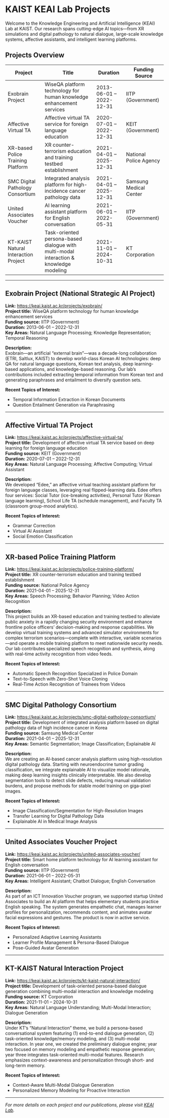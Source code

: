 # KAIST KEAI Lab Projects

Welcome to the Knowledge Engineering and Artificial Intelligence (KEAI) Lab at KAIST. Our research spans cutting-edge AI topics—from XR simulations and digital pathology to natural dialogue, large-scale knowledge systems, affective assistants, and intelligent learning platforms.

## Projects Overview

| Project                                     | Title                                                                                  | Duration                      | Funding Source                 |
|---------------------------------------------|----------------------------------------------------------------------------------------|-------------------------------|--------------------------------|
| Exobrain Project                            | WiseQA platform technology for human knowledge enhancement services                    | 2013-06-01 – 2022-12-31       | IITP (Government)              |
| Affective Virtual TA                        | Affective virtual TA service for foreign language education                            | 2020-07-01 – 2022-12-31       | KEIT (Government)              |
| XR-based Police Training Platform           | XR counter-terrorism education and training testbed establishment                      | 2021-04-01 – 2025-12-31       | National Police Agency         |
| SMC Digital Pathology Consortium            | Integrated analysis platform for high-incidence cancer pathology data                  | 2021-04-01 – 2025-12-31       | Samsung Medical Center         |
| United Associates Voucher                   | AI learning assistant platform for English conversation                                | 2021-06-01 – 2022-05-31       | IITP (Government)              |
| KT-KAIST Natural Interaction Project        | Task-oriented persona-based dialogue with multi-modal interaction & knowledge modeling | 2021-11-01 – 2024-10-31       | KT Corporation                 |

---

## Exobrain Project (National Strategic AI Project)  
**Link:** https://keai.kaist.ac.kr/projects/exobrain/  
**Project title:** WiseQA platform technology for human knowledge enhancement services  
**Funding source:** IITP (Government)  
**Duration:** 2013-06-01 – 2022-12-31  
**Key Areas:** Natural Language Processing; Knowledge Representation; Temporal Reasoning  

**Description:**  
Exobrain—an artificial “external brain”—was a decade-long collaboration (ETRI, Saltlux, KAIST) to develop world-class Korean AI technologies: deep QA for natural language questions, Korean text analysis, deep learning-based applications, and knowledge-based reasoning. Our lab’s contributions included extracting temporal information from Korean text and generating paraphrases and entailment to diversify question sets.

**Recent Topics of Interest:**  
- Temporal Information Extraction in Korean Documents  
- Question Entailment Generation via Paraphrasing  

---

## Affective Virtual TA Project  
**Link:** https://keai.kaist.ac.kr/projects/affective-virtual-ta/  
**Project title:** Development of affective virtual TA service based on deep learning for foreign language education  
**Funding source:** KEIT (Government)  
**Duration:** 2020-07-01 – 2022-12-31  
**Key Areas:** Natural Language Processing; Affective Computing; Virtual Assistant  

**Description:**  
We developed “Edee,” an affective virtual teaching assistant platform for foreign language classes, leveraging real flipped-learning data. Edee offers four services: Social Tutor (ice-breaking activities), Personal Tutor (Korean language learning), School Life TA (schedule management), and Faculty TA (classroom group-mood analytics).

**Recent Topics of Interest:**  
- Grammar Correction  
- Virtual AI Assistant  
- Social Emotion Classification  

---

## XR-based Police Training Platform  
**Link:** https://keai.kaist.ac.kr/projects/police-training-platform/  
**Project title:** XR counter-terrorism education and training testbed establishment  
**Funding source:** National Police Agency  
**Duration:** 2021-04-01 – 2025-12-31  
**Key Areas:** Speech Processing; Behavior Planning; Video Action Recognition  

**Description:**  
This project builds an XR-based education and training testbed to alleviate public anxiety in a rapidly changing security environment and enhance frontline police officers’ decision-making and response capabilities. We develop virtual training systems and advanced simulator environments for complex terrorism scenarios—complete with interactive, variable scenarios—and operate a mobile training platform to meet nationwide security needs. Our lab contributes specialized speech recognition and synthesis, along with real-time activity recognition from video feeds.

**Recent Topics of Interest:**  
- Automatic Speech Recognition Specialized in Police Domain  
- Text-to-Speech with Zero-Shot Voice Cloning  
- Real-Time Action Recognition of Trainees from Videos  

---

## SMC Digital Pathology Consortium  
**Link:** https://keai.kaist.ac.kr/projects/smc-digital-pathology-consortium/  
**Project title:** Development of integrated analysis platform based on digital pathology data of high incidence cancer in Korea  
**Funding source:** Samsung Medical Center  
**Duration:** 2021-04-01 – 2025-12-31  
**Key Areas:** Semantic Segmentation; Image Classification; Explainable AI  

**Description:**  
We are creating an AI-based cancer analysis platform using high-resolution digital pathology data. Starting with neuroendocrine tumor grading classification, we integrate explainable AI to visualize model rationale, making deep learning insights clinically interpretable. We also develop segmentation tools to detect slide defects, reducing manual validation burdens, and propose methods for stable model training on giga-pixel images.

**Recent Topics of Interest:**  
- Image Classification/Segmentation for High-Resolution Images  
- Transfer Learning for Digital Pathology Data  
- Explainable AI in Medical Image Analysis  

---

## United Associates Voucher Project  
**Link:** https://keai.kaist.ac.kr/projects/united-associates-voucher/  
**Project title:** Smart home platform technology for AI learning assistant for English conversation  
**Funding source:** IITP (Government)  
**Duration:** 2021-06-01 – 2022-05-31  
**Key Areas:** Intelligent Assistant; Chatbot Dialogue; English Conversation  

**Description:**  
As part of an ICT Innovation Voucher program, we supported startup United Associates to build an AI platform that helps elementary students practice English speaking. The system generates empathetic chat, manages learner profiles for personalization, recommends content, and animates avatar facial expressions and gestures. The product is now in active service.

**Recent Topics of Interest:**  
- Personalized Adaptive Learning Assistants  
- Learner Profile Management & Persona-Based Dialogue  
- Pose-Guided Avatar Generation  

---

## KT-KAIST Natural Interaction Project  
**Link:** https://keai.kaist.ac.kr/projects/kt-kaist-natural-interaction/  
**Project title:** Development of task-oriented persona-based dialogue generation combining multi-modal interaction and knowledge modeling  
**Funding source:** KT Corporation  
**Duration:** 2021-11-01 – 2024-10-31  
**Key Areas:** Natural Language Understanding; Multi-Modal Interaction; Dialogue Generation  

**Description:**  
Under KT’s “Natural Interaction” theme, we build a persona-based conversational system featuring (1) end-to-end dialogue generation, (2) task-oriented knowledge/memory modeling, and (3) multi-modal interaction. In year one, we created the preliminary dialogue engine; year two focused on memory modeling and empathetic response generation; year three integrates task-oriented multi-modal features. Research emphasizes context-awareness and personalization through short- and long-term memory.

**Recent Topics of Interest:**  
- Context-Aware Multi-Modal Dialogue Generation  
- Personalized Memory Modeling for Proactive Interaction  

---

*For more details on each project and our publications, please visit [KEAI Lab](https://keai.kaist.ac.kr).*
